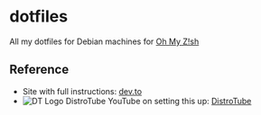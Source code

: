 # dotfiles
All my dotfiles for Debian machines for [Oh My Z!sh](https://ohmyz.sh/)

## Reference

- Site with full instructions: [dev.to](https://dev.to/bowmanjd/store-home-directory-config-files-dotfiles-in-git-using-bash-zsh-or-powershell-the-bare-repo-approach-35l3)
- ![DT Logo](https://styles.redditmedia.com/t5_iaosk/styles/communityIcon_jwyv6sinaha41.jpg?width=256&s=15f9d40444aaa70b8d65a0aad2f0dd87ef58d0de) DistroTube YouTube on setting this up: [DistroTube](https://www.youtube.com/watch?v=tBoLDpTWVOM&t=21s)
